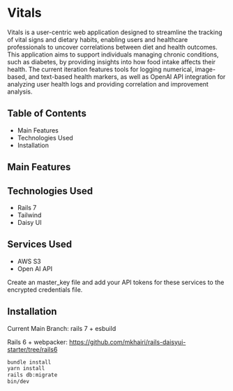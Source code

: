 # Vitals
Vitals is a user-centric web application designed to streamline the tracking of vital signs and dietary habits, enabling users and healthcare professionals to uncover correlations between diet and health outcomes. This application aims to support individuals managing chronic conditions, such as diabetes, by providing insights into how food intake affects their health. The current iteration features tools for logging numerical, image-based, and text-based health markers, as well as OpenAI API integration for analyzing user health logs and providing correlation and improvement analysis.

## Table of Contents
* Main Features
* Technologies Used
* Installation

## Main Features


## Technologies Used
* Rails 7
* Tailwind
* Daisy UI

## Services Used
* AWS S3
* Open AI API

Create an master_key file and add your API tokens for these services to the encrypted credentials file.
  
## Installation

Current Main Branch: rails 7 + esbuild

Rails 6 + webpacker: https://github.com/mkhairi/rails-daisyui-starter/tree/rails6


```sh
bundle install
yarn install
rails db:migrate
bin/dev
```

